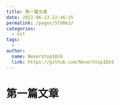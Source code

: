 ```yaml
---
title: 第一篇文章
date: 2022-06-13 22:46:15
permalink: /pages/5fd0e3/
categories:
  - Git
tags:
  - 
author: 
  name: NeverStop1024
  link: https://github.com/NeverStop1024
---
```

# 第一篇文章